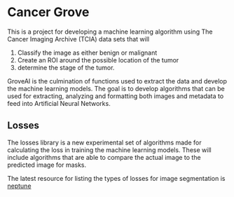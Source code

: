 # Cancer Grove

This is a project for developing a machine learning algorithm using The Cancer Imaging Archive (TCIA) data sets that will
1. Classify the image as either benign or malignant
2. Create an ROI around the possible location of the tumor
3. determine the stage of the tumor.

GroveAI is the culmination of functions used to extract the data and develop the machine learning models. The goal is to develop algorithms that can be used for extracting, analyzing and formatting both images and metadata to feed into Artificial Neural Networks.

## Losses

The losses library is a new experimental set of algorithms made for calculating the loss in training the machine learning models. These will include algorithms that are able to compare the actual image to the predicted image for masks.

The latest resource for listing the types of losses for image segmentation is [neptune](https://neptune.ai/blog/image-segmentation)
